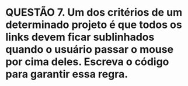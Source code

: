 # QUESTÃO 7. Um dos critérios de um determinado projeto é que todos os links devem ficar sublinhados quando o usuário passar o mouse por cima deles. Escreva o código para garantir essa regra. 